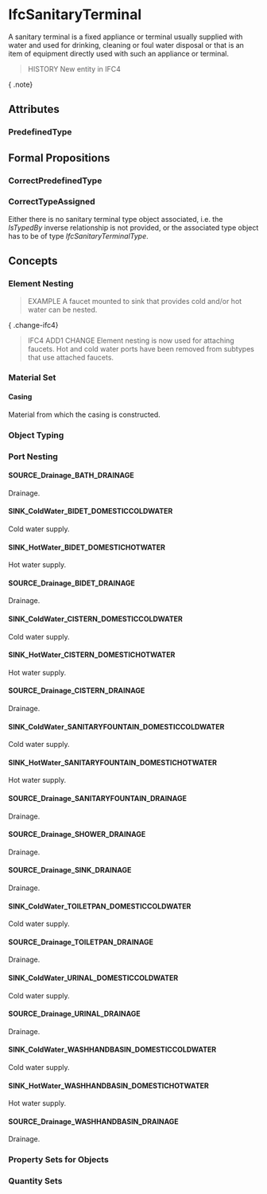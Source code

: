 # IfcSanitaryTerminal

A sanitary terminal is a fixed appliance or terminal usually supplied with water and used for drinking, cleaning or foul water disposal or that is an item of equipment directly used with such an appliance or terminal.

> HISTORY  New entity in IFC4

{ .note}
>

## Attributes

### PredefinedType


## Formal Propositions

### CorrectPredefinedType


### CorrectTypeAssigned
Either there is no sanitary terminal type object associated, i.e. the _IsTypedBy_ inverse relationship is not provided, or the associated type object has to be of type _IfcSanitaryTerminalType_.

## Concepts

### Element Nesting

> EXAMPLE A faucet mounted to sink that provides cold and/or hot water can be nested.

{ .change-ifc4}
> IFC4 ADD1 CHANGE  Element nesting is now used for attaching faucets. Hot and cold water ports have been removed from subtypes that use attached faucets.

### Material Set



#### Casing

Material from which the casing is constructed.

### Object Typing



### Port Nesting



#### SOURCE_Drainage_BATH_DRAINAGE

Drainage.

#### SINK_ColdWater_BIDET_DOMESTICCOLDWATER

Cold water supply.

#### SINK_HotWater_BIDET_DOMESTICHOTWATER

Hot water supply.

#### SOURCE_Drainage_BIDET_DRAINAGE

Drainage.

#### SINK_ColdWater_CISTERN_DOMESTICCOLDWATER

Cold water supply.

#### SINK_HotWater_CISTERN_DOMESTICHOTWATER

Hot water supply.

#### SOURCE_Drainage_CISTERN_DRAINAGE

Drainage.

#### SINK_ColdWater_SANITARYFOUNTAIN_DOMESTICCOLDWATER

Cold water supply.

#### SINK_HotWater_SANITARYFOUNTAIN_DOMESTICHOTWATER

Hot water supply.

#### SOURCE_Drainage_SANITARYFOUNTAIN_DRAINAGE

Drainage.

#### SOURCE_Drainage_SHOWER_DRAINAGE

Drainage.

#### SOURCE_Drainage_SINK_DRAINAGE

Drainage.

#### SINK_ColdWater_TOILETPAN_DOMESTICCOLDWATER

Cold water supply.

#### SOURCE_Drainage_TOILETPAN_DRAINAGE

Drainage.

#### SINK_ColdWater_URINAL_DOMESTICCOLDWATER

Cold water supply.

#### SOURCE_Drainage_URINAL_DRAINAGE

Drainage.

#### SINK_ColdWater_WASHHANDBASIN_DOMESTICCOLDWATER

Cold water supply.

#### SINK_HotWater_WASHHANDBASIN_DOMESTICHOTWATER

Hot water supply.

#### SOURCE_Drainage_WASHHANDBASIN_DRAINAGE

Drainage.

### Property Sets for Objects



### Quantity Sets



